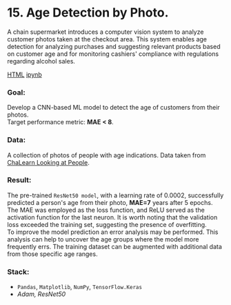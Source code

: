 # 15. Age Detection by Photo.
A chain supermarket introduces a computer vision system to analyze customer photos taken at the checkout area. This system enables age detection for analyzing purchases and suggesting relevant products based on customer age and for monitoring cashiers' compliance with regulations regarding alcohol sales.

[HTML](15_photo-ages.html) [ipynb](15_photo-ages.ipynb)
### Goal: 
Develop a CNN-based ML model to detect the age of customers from their photos.<br>
Target performance metric: **MAE < 8**.
### Data: 
A collection of photos of people with age indications. Data taken from [ChaLearn Looking at People](https://chalearnlap.cvc.uab.cat/dataset/26/description/).
### Result: 
The pre-trained `ResNet50 model`, with a learning rate of 0.0002, successfully predicted a person's age from their photo, **MAE=7** years after 5 epochs.<br> 
The MAE was employed as the loss function, and ReLU served as the activation function for the last neuron. It is worth noting that the validation loss exceeded the training set, suggesting the presence of overfitting.<br> 
To improve the model prediction an error analysis may be performed. This analysis can help to uncover the age groups where the model more frequently errs. The training dataset can be augmented with additional data from those specific age ranges. 
### Stack: 
- `Pandas`, `Matplotlib`, `NumPy`, `TensorFlow.Keras` 
- *Adam, ResNet50*
